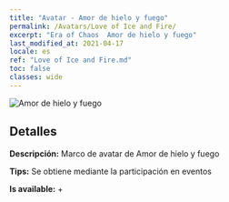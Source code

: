 ```yaml
---
title: "Avatar - Amor de hielo y fuego"
permalink: /Avatars/Love of Ice and Fire/
excerpt: "Era of Chaos  Amor de hielo y fuego"
last_modified_at: 2021-04-17
locale: es
ref: "Love of Ice and Fire.md"
toc: false
classes: wide
---
```

 ![Amor de hielo y fuego](/images/a/avatarFrame_28.png)

## Detalles

 **Descripción:** Marco de avatar de Amor de hielo y fuego 

 **Tips:** Se obtiene mediante la participación en eventos 

 **Is available:**  + 

